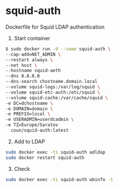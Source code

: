 # squid-auth
Dockerfile for Squid LDAP authentication

1. Start container
```bash
$ sudo docker run -d --name squid-auth \
--cap-add=NET_ADMIN \
--restart always \
--net host \
--hostname squid-aeth
--dns 8.8.8.8
--dns-search chostname.domain.local
--volume squid-logs:/var/log/squid \
--volume squid-etc-auth:/etc/squid \
--volume squid-cache:/var/cache/squid \
-e DC=dchostname \
-e DOMAIN=domain \
-e PREFIX=local \
-e USERADMIN=userdcadmin \
-e TZ=Europe/Saratov
  coun/squid-auth:latest
```
2. Add to LDAP
```bash
sudo docker exec -ti squid-auth adldap
sudo docker restart squid-auth
```
3. Check
```bash
sudo docker exec -ti squid-auth wbinfo -t
```
